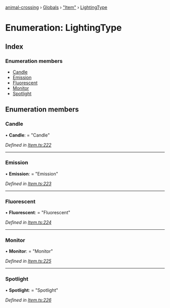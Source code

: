 [animal-crossing](../README.md) › [Globals](../globals.md) › ["Item"](../modules/_item_.md) › [LightingType](_item_.lightingtype.md)

# Enumeration: LightingType

## Index

### Enumeration members

* [Candle](_item_.lightingtype.md#candle)
* [Emission](_item_.lightingtype.md#emission)
* [Fluorescent](_item_.lightingtype.md#fluorescent)
* [Monitor](_item_.lightingtype.md#monitor)
* [Spotlight](_item_.lightingtype.md#spotlight)

## Enumeration members

###  Candle

• **Candle**: = "Candle"

*Defined in [Item.ts:222](https://github.com/Norviah/animal-crossing/blob/2c80bbc/module/types/Item.ts#L222)*

___

###  Emission

• **Emission**: = "Emission"

*Defined in [Item.ts:223](https://github.com/Norviah/animal-crossing/blob/2c80bbc/module/types/Item.ts#L223)*

___

###  Fluorescent

• **Fluorescent**: = "Fluorescent"

*Defined in [Item.ts:224](https://github.com/Norviah/animal-crossing/blob/2c80bbc/module/types/Item.ts#L224)*

___

###  Monitor

• **Monitor**: = "Monitor"

*Defined in [Item.ts:225](https://github.com/Norviah/animal-crossing/blob/2c80bbc/module/types/Item.ts#L225)*

___

###  Spotlight

• **Spotlight**: = "Spotlight"

*Defined in [Item.ts:226](https://github.com/Norviah/animal-crossing/blob/2c80bbc/module/types/Item.ts#L226)*
